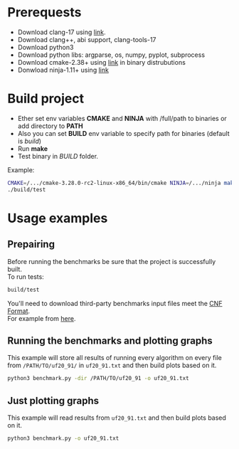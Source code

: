 # Prerequests

* Download clang-17 using [link](https://ubuntuhandbook.org/index.php/2023/09/how-to-install-clang-17-or-16-in-ubuntu-22-04-20-04/).
* Download clang++, abi support, clang-tools-17
* Download python3
* Download python libs: argparse, os, numpy, pyplot, subprocess
* Download cmake-2.38+ using [link](https://cmake.org/download/) in binary distrubutions
* Donwload ninja-1.11+ using [link](https://github.com/ninja-build/ninja/releases)

# Build project
* Ether set env variables **CMAKE** and **NINJA** with /full/path to binaries or add directory to **PATH** 
* Also you can set **BUILD** env variable to specify path for binaries (default is *build*)
* Run **make**
* Test binary in *BUILD* folder.

Example:
```bash
CMAKE=/.../cmake-3.28.0-rc2-linux-x86_64/bin/cmake NINJA=/.../ninja make
./build/test
```

# Usage examples
## Prepairing
Before running the benchmarks be sure that the project is successfully built.  
To run tests:
```bash
build/test
```
You'll need to download third-party benchmarks input files meet the [CNF Format](https://www.cs.ubc.ca/~hoos/SATLIB/Benchmarks/SAT/satformat.ps).  
For example from [here](https://www.cs.ubc.ca/~hoos/SATLIB/benchm.html).

## Running the benchmarks and plotting graphs
This example will store all results of running every algorithm on every file from `/PATH/TO/uf20_91/` in `uf20_91.txt` and then build plots based on it.
```bash
python3 benchmark.py -dir /PATH/TO/uf20_91 -o uf20_91.txt
```

## Just plotting graphs
This example will read results from `uf20_91.txt` and then build plots based on it.
```bash
python3 benchmark.py -o uf20_91.txt
```